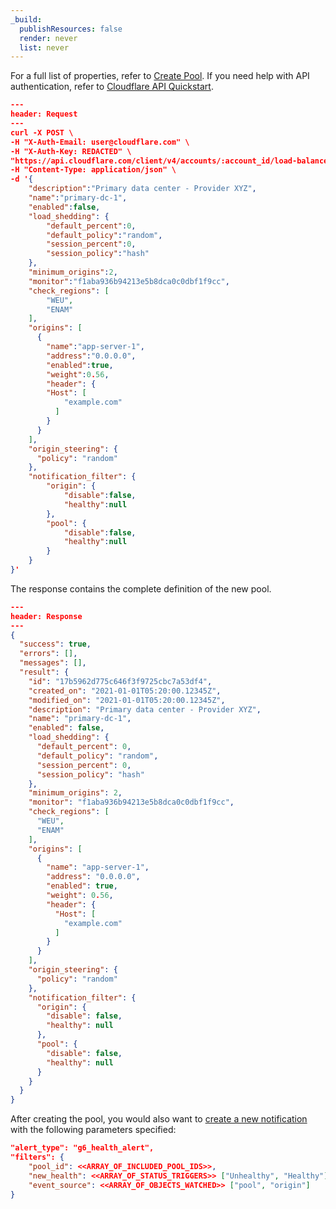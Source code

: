 ```yaml
---
_build:
  publishResources: false
  render: never
  list: never
---
```


For a full list of properties, refer to [Create Pool](https://api.cloudflare.com/#account-load-balancer-pools-create-pool). If you need help with API authentication, refer to [Cloudflare API Quickstart](/api/).

```json
---
header: Request
---
curl -X POST \
-H "X-Auth-Email: user@cloudflare.com" \
-H "X-Auth-Key: REDACTED" \
"https://api.cloudflare.com/client/v4/accounts/:account_id/load-balancers/pools" \
-H "Content-Type: application/json" \
-d '{
    "description":"Primary data center - Provider XYZ",
    "name":"primary-dc-1",
    "enabled":false,
    "load_shedding": {
        "default_percent":0,
        "default_policy":"random",
        "session_percent":0,
        "session_policy":"hash"
    },
    "minimum_origins":2,
    "monitor":"f1aba936b94213e5b8dca0c0dbf1f9cc",
    "check_regions": [
        "WEU",
        "ENAM"
    ],
    "origins": [
      {
        "name":"app-server-1",
        "address":"0.0.0.0",
        "enabled":true,
        "weight":0.56,
        "header": {
        "Host": [
            "example.com"
          ]
        }
      }
    ],
    "origin_steering": {
      "policy": "random"
    },
    "notification_filter": {
        "origin": {
            "disable":false,
            "healthy":null
        },
        "pool": {
            "disable":false,
            "healthy":null
        }
    }
}'
```

The response contains the complete definition of the new pool.

```json
---
header: Response
---
{
  "success": true,
  "errors": [],
  "messages": [],
  "result": {
    "id": "17b5962d775c646f3f9725cbc7a53df4",
    "created_on": "2021-01-01T05:20:00.12345Z",
    "modified_on": "2021-01-01T05:20:00.12345Z",
    "description": "Primary data center - Provider XYZ",
    "name": "primary-dc-1",
    "enabled": false,
    "load_shedding": {
      "default_percent": 0,
      "default_policy": "random",
      "session_percent": 0,
      "session_policy": "hash"
    },
    "minimum_origins": 2,
    "monitor": "f1aba936b94213e5b8dca0c0dbf1f9cc",
    "check_regions": [
      "WEU",
      "ENAM"
    ],
    "origins": [
      {
        "name": "app-server-1",
        "address": "0.0.0.0",
        "enabled": true,
        "weight": 0.56,
        "header": {
          "Host": [
            "example.com"
          ]
        }
      }
    ],
    "origin_steering": {
      "policy": "random"
    },
    "notification_filter": {
      "origin": {
        "disable": false,
        "healthy": null
      },
      "pool": {
        "disable": false,
        "healthy": null
      }
    }
  }
}
```

After creating the pool, you would also want to [create a new notification](https://api.cloudflare.com/#notification-policies-create-a-notification-policy) with the following parameters specified:

```json
"alert_type": "g6_health_alert",
"filters": {
    "pool_id": <<ARRAY_OF_INCLUDED_POOL_IDS>>,
    "new_health": <<ARRAY_OF_STATUS_TRIGGERS>> ["Unhealthy", "Healthy"],
    "event_source": <<ARRAY_OF_OBJECTS_WATCHED>> ["pool", "origin"]
}
```
